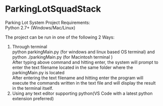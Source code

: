# ParkingLotSquadStack
Parking Lot System 
Project Requirements: \
  Python 2.7+ (Windows/Mac/Linux)

The project can be run in one of the following 2 Ways: 
  1. Through terminal\
     python parkingMain.py (for windows and linux based OS terminal)  and  python ./parkingMain.py (for Macintosh terminal )\
     After typing above command and hitting enter, the system will prompt to enter the text filename located in the same folder where the parkingMain.py is located\
     After entering the text filename and hitting enter the program will execute the commands written in the text file and will display the result in the terminal itself.
  2. Using any text editor supporting python(VS Code with a latest python extension preferred)

